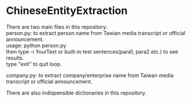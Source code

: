 # ChineseEntityExtraction

There are two main files in this repository:<br/>
person.py: to extract person name from Tawian media transcript or official announcement.<br/>
usage: python person.py <ENTER> <br/>
then type -i YourText or built-in test sentences(para1, para2 etc.) to see results. <br/>
type "exit" to quit loop.<br/>

company.py: to extract company/enterprise name from Taiwan media transcript or official announcement.

There are also indispensible dictionaries in this repository.
